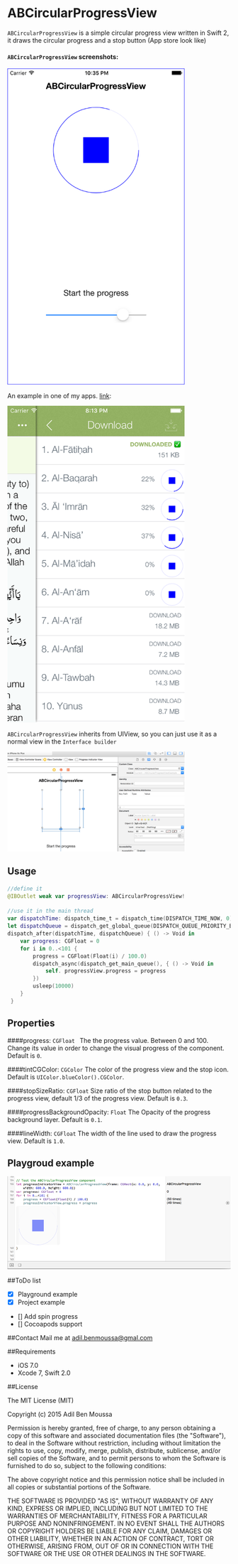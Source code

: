 # ABCircularProgressView

`ABCircularProgressView` is a simple circular progress view written in Swift 2, it draws the circular progress and a stop button (App store look like)


#### `ABCircularProgressView` screenshots:
<img src="https://raw.githubusercontent.com/adilbenmoussa/ABCircularProgressView/master/Images/screenshot1.png" width="400">


An example in one of my apps. [link](https://itunes.apple.com/en/app/id994829561):

<img src="https://raw.githubusercontent.com/adilbenmoussa/ABCircularProgressView/master/Images/screenshot.png" width="400">

`ABCircularProgressView` inherits from UIView, so you can just use it as a normal view in the `Interface builder`

<img src="https://raw.githubusercontent.com/adilbenmoussa/ABCircularProgressView/master/Images/interface-builder.png" width="400">

## Usage

```swift
//define it
@IBOutlet weak var progressView: ABCircularProgressView!

//use it in the main thread
var dispatchTime: dispatch_time_t = dispatch_time(DISPATCH_TIME_NOW, 0);
let dispatchQueue = dispatch_get_global_queue(DISPATCH_QUEUE_PRIORITY_BACKGROUND, 0)
dispatch_after(dispatchTime, dispatchQueue) { () -> Void in
    var progress: CGFloat = 0
    for i in 0..<101 {
        progress = CGFloat(Float(i) / 100.0)
        dispatch_async(dispatch_get_main_queue(), { () -> Void in
            self. progressView.progress = progress
        })
        usleep(10000)
    }
 }
```

## Properties

####progress: `CGFloat `
The the progress value. Between 0 and 100. Change its value in order to change the visual progress of the component. Default is `0`.

####tintCGColor: `CGColor`
The color of the progress view and the stop icon. Default is `UIColor.blueColor().CGColor`.

####stopSizeRatio: `CGFloat`
 Size ratio of the stop button related to the progress view, default 1/3 of the progress view. Default is `0.3`.

####progressBackgroundOpacity: `Float`
The Opacity of the progress background layer. Default is `0.1`.

####lineWidth: `CGFloat`
The width of the line used to draw the progress view. Default is `1.0`.

## Playgroud example
<img src="https://raw.githubusercontent.com/adilbenmoussa/ABCircularProgressView/master/Images/playground.png" width="600">

##ToDo list
- [x] Playground example
- [x] Project example
- [] Add spin progress
- [] Cocoapods support

##Contact
Mail me at [adil.benmoussa@gmal.com](adil.benmoussa@gmal.com)

##Requirements
- iOS 7.0
- Xcode 7, Swift 2.0

##License

The MIT License (MIT)

Copyright (c) 2015 Adil Ben Moussa

Permission is hereby granted, free of charge, to any person obtaining a copy
of this software and associated documentation files (the "Software"), to deal
in the Software without restriction, including without limitation the rights
to use, copy, modify, merge, publish, distribute, sublicense, and/or sell
copies of the Software, and to permit persons to whom the Software is
furnished to do so, subject to the following conditions:

The above copyright notice and this permission notice shall be included in all
copies or substantial portions of the Software.

THE SOFTWARE IS PROVIDED "AS IS", WITHOUT WARRANTY OF ANY KIND, EXPRESS OR
IMPLIED, INCLUDING BUT NOT LIMITED TO THE WARRANTIES OF MERCHANTABILITY,
FITNESS FOR A PARTICULAR PURPOSE AND NONINFRINGEMENT. IN NO EVENT SHALL THE
AUTHORS OR COPYRIGHT HOLDERS BE LIABLE FOR ANY CLAIM, DAMAGES OR OTHER
LIABILITY, WHETHER IN AN ACTION OF CONTRACT, TORT OR OTHERWISE, ARISING FROM,
OUT OF OR IN CONNECTION WITH THE SOFTWARE OR THE USE OR OTHER DEALINGS IN THE
SOFTWARE.




